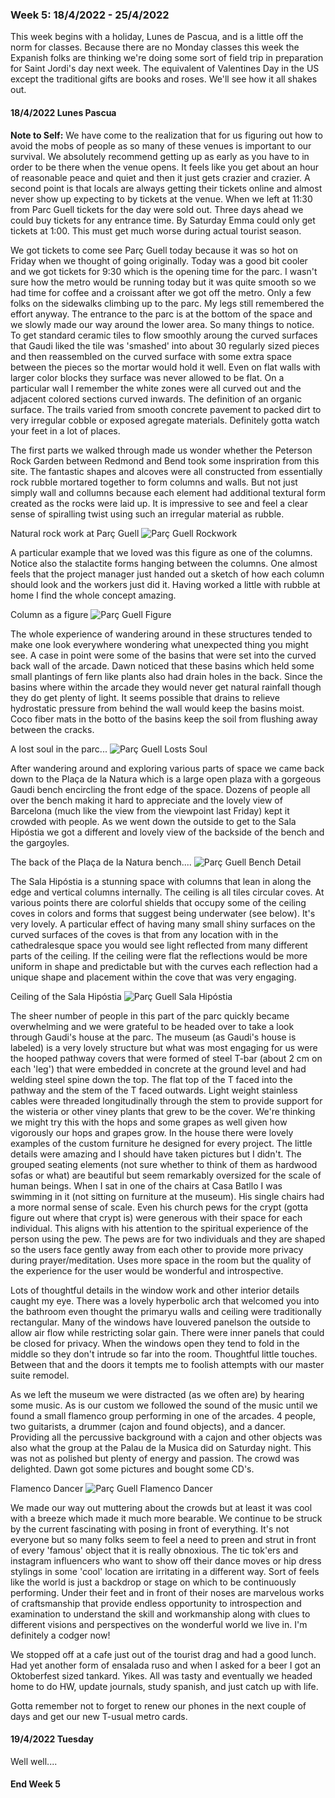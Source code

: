 ### Week 5: 18/4/2022 - 25/4/2022

This week begins with a holiday, Lunes de Pascua, and is a little off the norm for classes. Because there are no Monday classes this week the Expanish folks are thinking we're doing some sort of field trip in preparation for Saint Jordi's day next week. The equivalent of Valentines Day in the US except the traditional gifts are books and roses. We'll see how it all shakes out.

#### 18/4/2022 Lunes Pascua

**Note to Self:** We have come to the realization that for us figuring out how to avoid the mobs of people as so many of these venues is important to our survival. We absolutely recommend getting up as early as you have to in order to be there when the venue opens. It feels like you get about an hour of reasonable peace and quiet and then it just gets crazier and crazier. A second point is that locals are always getting their tickets online and almost never show up expecting to by tickets at the venue. When we left at 11:30 from Parc Guell tickets for the day were sold out. Three days ahead we could buy tickets for any entrance time. By Saturday Emma could only get tickets at 1:00. This must get much worse during actual tourist season.

We got tickets to come see Parç Guell today because it was so hot on Friday when we thought of going originally. Today was a good bit cooler and we got tickets for 9:30 which is the opening time for the parc. I wasn't sure how the metro would be running today but it was quite smooth so we had time for coffee and a croissant after we got off the metro. Only a few folks on the sidewalks climbing up to the parc. My legs still remembered the effort anyway. The entrance to the parc is at the bottom of the space and we slowly made our way around the lower area. So many things to notice. To get standard ceramic tiles to flow smoothly aroung the curved surfaces that Gaudi liked the tile was 'smashed' into about 30 regularly sized pieces and then reassembled on the curved surface with some extra space between the pieces so the mortar would hold it well. Even on flat walls with larger color blocks they surface was never allowed to be flat. On a particular wall I remember the white zones were all curved out and the adjacent colored sections curved inwards. The definition of an organic surface. The trails varied from smooth concrete pavement to packed dirt to very irregular cobble or exposed agregate materials. Definitely gotta watch your feet in a lot of places. 

The first parts we walked through made us wonder whether the Peterson Rock Garden between Redmond and Bend took some inspriration from this site. The fantastic shapes and alcoves were all constructed from essentially rock rubble mortared together to form columns and walls. But not just simply wall and collumns because each element had additional textural form created as the rocks were laid up. It is impressive to see and feel a clear sense of spiralling twist using such an irregular material as rubble.

Natural rock work at Parç Guell 
![Parç Guell Rockwork](../imagesBarca22/PGRockwork.jpg)

A particular example that we loved was this figure as one of the columns. Notice also the stalactite forms hanging between the columns. One almost feels that the project manager just handed out a sketch of how each column should look and the workers just did it. Having worked a little with rubble at home I find the whole concept amazing. 

Column as a figure 
![Parç Guell Figure](../imagesBarca22/PGColumnImage.jpg)

The whole experience of wandering around in these structures tended to make one look everywhere wondering what unexpected thing you might see. A case in point were some of the basins that were set into the curved back wall of the arcade. Dawn noticed that these basins which held some small plantings of fern like plants also had drain holes in the back. Since the basins where within the arcade they would never get natural rainfall though they do get plenty of light. It seems possible that drains to relieve hydrostatic pressure from behind the wall would keep the basins moist. Coco fiber mats in the botto of the basins keep the soil from flushing away between the cracks.

A lost soul in the parc... 
![Parç Guell Losts Soul](../imagesBarca22/PGLostSoul.jpg)

After wandering around and exploring various parts of space we came back down to the Plaça de la Natura which is a large open plaza with a gorgeous Gaudi bench encircling the front edge of the space. Dozens of people all over the bench making it hard to appreciate and the lovely view of Barcelona (much like the view from the viewpoint last Friday) kept it crowded with people. As we went down the outside to get to the Sala Hipóstia we got a different and lovely view of the backside of the bench and the gargoyles.

The back of the Plaça de la Natura bench.... 
![Parç Guell Bench Detail](../imagesBarca22/PGEdgeDetail.jpg)

The Sala Hipóstia is a stunning space with columns that lean in along the edge and vertical columns internally. The ceiling is all tiles circular coves. At various points there are colorful shields that occupy some of the ceiling coves in colors and forms that suggest being underwater (see below). It's very lovely. A particular effect of having many small shiny surfaces on the curved surfaces of the coves is that from any location with in the cathedralesque space you would see light reflected from many different parts of the ceiling. If the ceiling were flat the reflections would be more uniform in shape and predictable but with the curves each reflection had a unique shape and placement within the cove that was very engaging. 

Ceiling of the Sala Hipóstia
![Parç Guell Sala Hipóstia](../imagesBarca22/PGCeilingShield.jpg)

The sheer number of people in this part of the parc quickly became overwhelming and we were grateful to be headed over to take a look through Gaudi's house at the parc. The museum (as Gaudi's house is labeled) is a very lovely structure but what was most engaging for us were the hooped pathway covers that were formed of steel T-bar (about 2 cm on each 'leg') that were embedded in concrete at the ground level and had welding steel spine down the top. The flat top of the T faced into the pathway and the stem of the T faced outwards. Light weight stainless cables were threaded longitudinally through the stem to provide support for the wisteria or other viney plants that grew to be the cover. We're thinking we might try this with the hops and some grapes as well given how vigorously our hops and grapes grow. In the house there were lovely examples of the custom furniture he designed for every project. The little details were amazing and I should have taken pictures but I didn't. The grouped seating elements (not sure whether to think of them as hardwood sofas or what) are beautiful but seem remarkably oversized for the scale of human beings. When I sat in one of the chairs at Casa Batllo I was swimming in it (not sitting on furniture at the museum). His single chairs had a more normal sense of scale. Even his church pews for the crypt (gotta figure out where that crypt is) were generous with their space for each individual. This aligns with his attention to the spiritual experience of the person using the pew. The pews are for two individuals and they are shaped so the users face gently away from each other to provide more privacy during prayer/meditation. Uses more space in the room but the quality of the experience for the user would be wonderful and introspective.

Lots of thoughtful details in the window work and other interior details caught my eye. There was a lovely hyperbolic arch that welcomed you into the bathroom even thought the primaryu walls and ceiling were traditionally rectangular. Many of the windows have louvered panelson the outside to allow air flow while restricting solar gain. There were inner panels that could be closed for privacy. When the windows open they tend to fold in the middle so they don't intrude so far into the room. Thoughtful little touches. Between that and the doors it tempts me to foolish attempts with our master suite remodel.

As we left the museum we were distracted (as we often are) by hearing some music. As is our custom we followed the sound of the music until we found a small flamenco group performing in one of the arcades. 4 people, two guitarists, a drummer (cajon and found objects), and a dancer. Providing all the percussive background with a cajon and other objects was also what the group at the Palau de la Musica did on Saturday night. This was not as polished but plenty of energy and passion. The crowd was delighted. Dawn got some pictures and bought some CD's. 

Flamenco Dancer
![Parç Guell Flamenco Dancer](../imagesBarca22/PGDancer.jpg)

We made our way out muttering about the crowds but at least it was cool with a breeze which made it much more bearable. We continue to be struck by the current fascinating with posing in front of everything. It's not everyone but so many folks seem to feel a need to preen and strut in front of every 'famous' object that it is really obnoxious. The tic tok'ers and instagram influencers who want to show off their dance moves or hip dress stylings in some 'cool' location are irritating in a different way. Sort of feels like the world is just a backdrop or stage on which to be continuously performing. Under their feet and in front of their noses are marvelous works of craftsmanship that provide endless opportunity to introspection and examination to understand the skill and workmanship along with clues to different visions and perspectives on the wonderful world we live in. I'm definitely a codger now!

We stopped off at a cafe just out of the tourist drag and had a good lunch. Had yet another form of ensalada ruso and when I asked for a beer I got an Oktoberfest sized tankard. Yikes. All was tasty and eventually we headed home to do HW, update journals, study spanish, and just catch up with life. 

Gotta remember not to forget to renew our phones in the next couple of days and get our new T-usual metro cards.

#### 19/4/2022 Tuesday

Well well....

#### End Week 5

